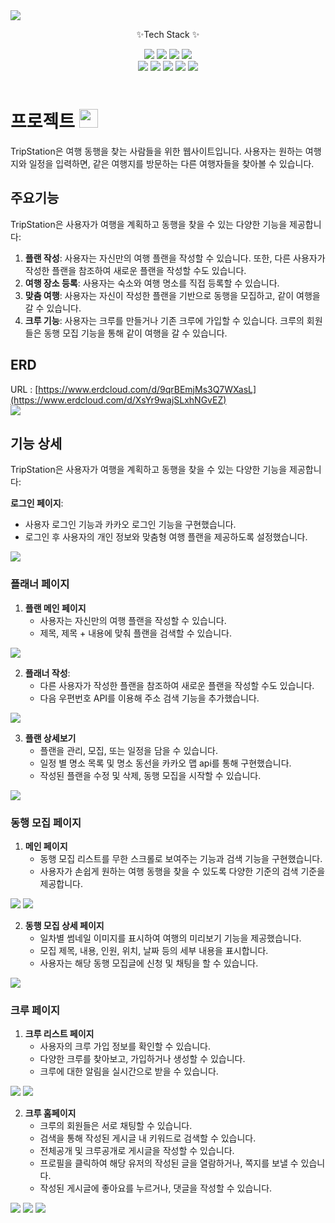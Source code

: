 <img src="https://capsule-render.vercel.app/api?type=waving&color=auto&height=150&section=header&text=TripStation&fontSize=90" />

<div align=Center>
	<p>✨Tech Stack ✨</p>	
</div>
<div align="center">
	<img src="https://img.shields.io/badge/Java-ED8B00?style=flat&logo=java&logoColor=white" />  
	<img src="https://img.shields.io/badge/JavaScript-F7DF1E?style=flat&logo=javascript&logoColor=black" />  
	<img src="https://img.shields.io/badge/Oracle-F80000?style=flat&logo=oracle&logoColor=white" />
	<img src="https://img.shields.io/badge/Spring-6DB33F?style=flat&logo=spring&logoColor=white" />
</div>
<div align=Center>
	<img src="https://img.shields.io/badge/HTML5-E34F26?style=flat&logo=html5&logoColor=white" />
	<img src="https://img.shields.io/badge/Bootstrap-7952B3?style=flat&logo=bootstrap&logoColor=white" />
	<img src="https://img.shields.io/badge/CSS-1572B6?style=flat&logo=css3&logoColor=white" />
	<img src="https://img.shields.io/badge/Eclipse-007ACC?style=flat&logo=Java&logoColor=white" />
	<img src="https://img.shields.io/badge/Git-F05032?style=flat&logo=git&logoColor=white" />
</div>
<br>


# 프로젝트 <img src="https://user-images.githubusercontent.com/103208820/210212608-e28cdd0e-d35e-44b2-b65b-69003b248ea4.png"  width="30" height="30"/>

TripStation은 여행 동행을 찾는 사람들을 위한 웹사이트입니다. 사용자는 원하는 여행지와 일정을 입력하면, 같은 여행지를 방문하는 다른 여행자들을 찾아볼 수 있습니다.

## 주요기능

TripStation은 사용자가 여행을 계획하고 동행을 찾을 수 있는 다양한 기능을 제공합니다:

1. **플랜 작성**: 사용자는 자신만의 여행 플랜을 작성할 수 있습니다. 또한, 다른 사용자가 작성한 플랜을 참조하여 새로운 플랜을 작성할 수도 있습니다.
2. **여행 장소 등록**: 사용자는 숙소와 여행 명소를 직접 등록할 수 있습니다.
3. **맞춤 여행**: 사용자는 자신이 작성한 플랜을 기반으로 동행을 모집하고, 같이 여행을 갈 수 있습니다.
4. **크루 기능**: 사용자는 크루를 만들거나 기존 크루에 가입할 수 있습니다. 크루의 회원들은 동행 모집 기능을 통해 같이 여행을 갈 수 있습니다.

## ERD
URL : [https://www.erdcloud.com/d/9qrBEmjMs3Q7WXasL](https://www.erdcloud.com/d/XsYr9wajSLxhNGvEZ)
<br>
<img src="./readme_Img/erd.png" height="auto" width="auto"/>

## 기능 상세

TripStation은 사용자가 여행을 계획하고 동행을 찾을 수 있는 다양한 기능을 제공합니다:

**로그인 페이지**: 
   - 사용자 로그인 기능과 카카오 로그인 기능을 구현했습니다.
   - 로그인 후 사용자의 개인 정보와 맞춤형 여행 플랜을 제공하도록 설정했습니다.
<img src="./readme_Img/login.png"  width="auto" height="auto"/>

### 플래너 페이지

1. **플랜 메인 페이지**
   - 사용자는 자신만의 여행 플랜을 작성할 수 있습니다. 
   - 제목, 제목 + 내용에 맞춰 플랜을 검색할 수 있습니다.
<img src="./readme_Img/plannerwrite.JPG"  width="auto" height="auto"/>

2. **플래너 작성**: 
   - 다른 사용자가 작성한 플랜을 참조하여 새로운 플랜을 작성할 수도 있습니다.
   - 다음 우편번호 API를 이용해 주소 검색 기능을 추가했습니다.
<img src="./readme_Img/planroute.png"  width="auto" height="auto"/>

3. **플랜 상세보기**
	- 플랜을 관리, 모집, 또는 일정을 담을 수 있습니다.
	- 일정 별 명소 목록 및 명소 동선을 카카오 맵 api를 통해 구현했습니다.
	- 작성된 플랜을 수정 및 삭제, 동행 모집을 시작할 수 있습니다.
<img src="./readme_Img/readplan.png"  width="auto" height="auto"/>


### 동행 모집 페이지

1. **메인 페이지**
   - 동행 모집 리스트를 무한 스크롤로 보여주는 기능과 검색 기능을 구현했습니다.
   - 사용자가 손쉽게 원하는 여행 동행을 찾을 수 있도록 다양한 기준의 검색 기준을 제공합니다.
<img src="./readme_Img/main.png"  width="auto" height="auto"/>
<img src="./readme_Img/main.JPG"  width="auto" height="auto"/>

2. **동행 모집 상세 페이지**
	- 일차별 썸네일 이미지를 표시하여 여행의 미리보기 기능을 제공했습니다.
	- 모집 제목, 내용, 인원, 위치, 날짜 등의 세부 내용을 표시합니다.
	- 사용자는 해당 동행 모집글에 신청 및 채팅을 할 수 있습니다.
<img src="./readme_Img/detail.png"  width="auto" height="auto"/>


### 크루 페이지

1. **크루 리스트 페이지**
	- 사용자의 크루 가입 정보를 확인할 수 있습니다.
	- 다양한 크루를 찾아보고, 가입하거나 생성할 수 있습니다.
	- 크루에 대한 알림을 실시간으로 받을 수 있습니다.
<img src="./readme_Img/crewmain.png"  width="auto" height="auto"/>

<img src="./readme_Img/createcrew.png"  width="auto" height="auto"/>

2. **크루 홈페이지**
	- 크루의 회원들은 서로 채팅할 수 있습니다.
	- 검색을 통해 작성된 게시글 내 키워드로 검색할 수 있습니다.
	- 전체공개 및 크루공개로 게시글을 작성할 수 있습니다.
	- 프로필을 클릭하여 해당 유저의 작성된 글을 열람하거나, 쪽지를 보낼 수 있습니다.
	- 작성된 게시글에 좋아요를 누르거나, 댓글을 작성할 수 있습니다.
<img src="./readme_Img/crewhome.png"  width="auto" height="auto"/>
<img src="./readme_Img/writecrew.png"  width="auto" height="auto"/>
<img src="./readme_Img/crewprofile.png"  width="auto" height="auto"/>


